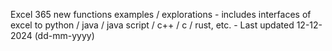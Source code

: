 Excel 365 new functions examples / explorations - includes interfaces of excel to python / java / java script / c++ / c / rust, etc. - Last updated 12-12-2024 (dd-mm-yyyy) 

